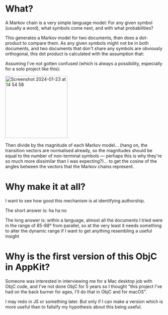 # What?

A Markov chain is a very simple language model: For any given symbol (usually a word), what symbols come next, and with what probabilities?

This generates a Markov model for two documents, then does a dot-product to compare them. As any given symbols might not be in both documents, and two documents that don't share any symbols are obviously orthogonal, this dot product is calculated with the assumption that:

Assuming I've not gotten confused (which is always a possibility, especially for a solo project like this):

<img width="198" alt="Screenshot 2024-01-23 at 14 54 58" src="https://github.com/BenWheatley/MarkovChain-Dot-Product-comparitor/assets/12123132/5037257e-8d43-45b6-9b79-4a11796259a4">

Then divide by the magnitude of each Markov model… (hang on, the transition vectors are normalised already, so the magnitudes should be equal to the number of non-terminal symbols — perhaps this is why they're so much more dissimilar than I was expecting?)… to get the cosine of the angles between the vectors that the Markov chains represent.

# Why make it at all?

I want to see how good this mechanism is at identifying authorship.

The short answer is: ha ha no

The long answer is: within a language, almost all the documents I tried were in the range of 85-88° from parallel, so at the very least it needs something to alter the dynamic range if I want to get anything resembling a useful insight

# Why is the first version of this ObjC in AppKit?

Someone was interested in interviewing me for a Mac desktop job with ObjC code, and I've not done ObjC for 5 years so I thought "this project I've had on the back burner for ages, I'll do that in ObjC and for macOS".

I may redo in JS or something later. But only if I can make a version which is more useful than to falisify my hypothesis about this being useful.
